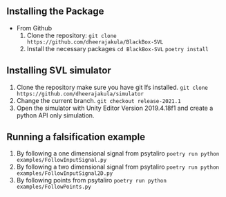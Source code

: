 ## Installing the Package
- From Github 
    1. Clone the repository:
    `git clone https://github.com/dheerajakula/BlackBox-SVL`
    2. Install the necessary packages
    `cd BlackBox-SVL`
    `poetry install`

## Installing SVL simulator
1. Clone the repository make sure you have git lfs installed.
`git clone https://github.com/dheerajakula/simulator`
2. Change the current branch.
`git checkout release-2021.1`
3. Open the simulator with Unity Editor Version 2019.4.18f1 and create a python API only simulation.

## Running a falsification example
1. By following a one dimensional signal from psytaliro
`poetry run python examples/FollowInputSignal.py`
2. By following a two dimensional signal from psytaliro
`poetry run python examples/FollowInputSignal2D.py`
3. By following points from psytaliro
`poetry run python examples/FollowPoints.py`